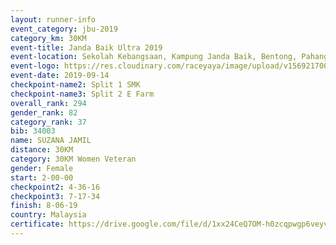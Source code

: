 ```yaml
---
layout: runner-info 
event_category: jbu-2019 
category_km: 30KM 
event-title: Janda Baik Ultra 2019 
event-location: Sekolah Kebangsaan, Kampung Janda Baik, Bentong, Pahang, Malaysia 
event-logo: https://res.cloudinary.com/raceyaya/image/upload/v1569217009/logo/janda-baik_vch1pc.jpg 
event-date: 2019-09-14 
checkpoint-name2: Split 1 SMK 
checkpoint-name3: Split 2 E Farm 
overall_rank: 294
gender_rank: 82
category_rank: 37
bib: 34003
name: SUZANA JAMIL
distance: 30KM
category: 30KM Women Veteran
gender: Female
start: 2-00-00
checkpoint2: 4-36-16
checkpoint3: 7-17-34
finish: 8-06-19
country: Malaysia
certificate: https://drive.google.com/file/d/1xx24CeQ7OM-h0zcqpwgp6veyvZuEwEdj/view?usp=sharing
---
```

